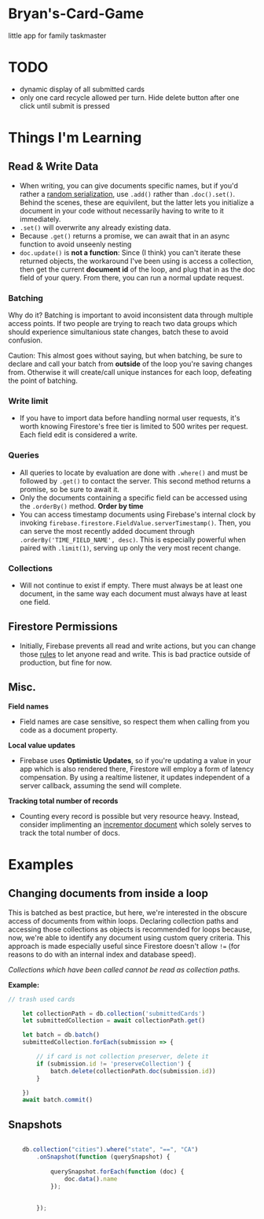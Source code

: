# Bryan's-Card-Game
little app for family taskmaster


# TODO
- dynamic display of all submitted cards
- only one card recycle allowed per turn. Hide delete button after one click until submit is pressed

# Things I'm Learning

## Read & Write Data
- When writing, you can give documents specific names, but if you'd rather a [random serialization](https://firebase.google.com/docs/firestore/manage-data/add-data#add_a_document), use ```.add()``` rather than ```.doc().set()```. Behind the scenes, these are equivilent, but the latter lets you initialize a document in your code without necessarily having to write to it immediately.
- ```.set()``` will overwrite any already existing data.
- Because ```.get()``` returns a promise, we can await that in an async function to avoid unseenly nesting
- ```doc.update()``` is **not a function**: Since (I think) you can't iterate these returned objects, the workaround I've been using is access a collection, then get the current **document id** of the loop, and plug that in as the doc field of your query. From there, you can run a normal update request. 


### Batching
Why do it? Batching is important to avoid inconsistent data through multiple access points. If two people are trying to reach two data groups which should experience simultanious state changes, batch these to avoid confusion.

Caution: This almost goes without saying, but when batching, be sure to declare and call your batch from **outside** of the loop you're saving changes from. Otherwise it will create/call unique instances for each loop, defeating the point of batching.

### Write limit
- If you have to import data before handling normal user requests, it's worth knowing Firestore's free tier is limited to 500 writes per request. Each field edit is considered a write.


### Queries
- All queries to locate by evaluation are done with ```.where()``` and must be followed by ```.get()``` to contact the server. This second method returns a promise, so be sure to await it.
- Only the documents containing a specific field can be accessed using the ```.orderBy()``` method.
**Order by time**
- You can access timestamp documents using Firebase's internal clock by invoking ```firebase.firestore.FieldValue.serverTimestamp()```. Then, you can serve the most recently added document through ```.orderBy('TIME_FIELD_NAME', desc)```. This is especially powerful when paired with ```.limit(1)```, serving up only the very most recent change.

### Collections
- Will not continue to exist if empty. There must always be at least one document, in the same way each document must always have at least one field.


## Firestore Permissions
- Initially, Firebase prevents all read and write actions, but you can change those [rules](https://firebase.google.com/docs/firestore/security/get-started#allow-all) to let anyone read and write. This is bad practice outside of production, but fine for now.


## Misc.

**Field names**
- Field names are case sensitive, so respect them when calling from you code as a document property.

**Local value updates**
- Firebase uses **Optimistic Updates**, so if you're updating a value in your app which is also rendered there, Firestore will employ a form of latency compensation. By using a realtime listener, it updates independent of a server callback, assuming the send will complete.

**Tracking total number of records**
- Counting every record is possible but very resource heavy. Instead, consider implimenting an [incrementor document](https://firebase.googleblog.com/2019/03/increment-server-side-cloud-firestore.html) which solely serves to track the total number of docs.


# Examples

## Changing documents from inside a loop

This is batched as best practice, but here, we're interested in the obscure access of documents from within loops. Declaring collection paths and accessing those collections as objects is recommended for loops because, now, we're able to identify any document using custom query criteria. This approach is made especially useful since Firestore doesn't allow ```!=``` (for reasons to do with an internal index and database speed).

*Collections which have been called cannot be read as collection paths.*

**Example:**
```js
// trash used cards

    let collectionPath = db.collection('submittedCards')
    let submittedCollection = await collectionPath.get()

    let batch = db.batch()
    submittedCollection.forEach(submission => {

        // if card is not collection preserver, delete it
        if (submission.id != 'preserveCollection') {
            batch.delete(collectionPath.doc(submission.id))        
        }

    })
    await batch.commit()

```


## Snapshots

```js

    db.collection("cities").where("state", "==", "CA")
        .onSnapshot(function (querySnapshot) {
            
            querySnapshot.forEach(function (doc) {
                doc.data().name
            });
            
            
        });
```